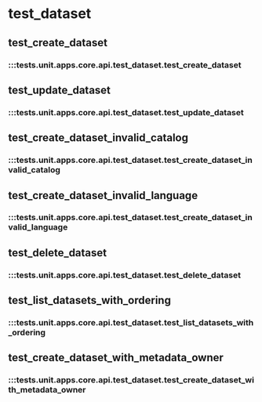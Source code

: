 # test_dataset

## test_create_dataset

### :::tests.unit.apps.core.api.test_dataset.test_create_dataset

## test_update_dataset

### :::tests.unit.apps.core.api.test_dataset.test_update_dataset

## test_create_dataset_invalid_catalog

### :::tests.unit.apps.core.api.test_dataset.test_create_dataset_invalid_catalog

## test_create_dataset_invalid_language

### :::tests.unit.apps.core.api.test_dataset.test_create_dataset_invalid_language

## test_delete_dataset

### :::tests.unit.apps.core.api.test_dataset.test_delete_dataset

## test_list_datasets_with_ordering

### :::tests.unit.apps.core.api.test_dataset.test_list_datasets_with_ordering

## test_create_dataset_with_metadata_owner

### :::tests.unit.apps.core.api.test_dataset.test_create_dataset_with_metadata_owner

